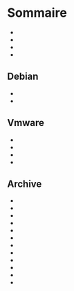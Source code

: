 # Sommaire

- [](/es_ES/howtoadvance/gsm.huawei_mode_carte_reseau)
- [](/es_ES/howtoadvance/gsm.huawei_mode_modem)
- [](/es_ES/howtoadvance/mysql.trucs_et_astuces)
- [](/es_ES/howtoadvance/tuto.github)

## Debian

- [](/es_ES/howtoadvance/debian.installation)
- [](/es_ES/howtoadvance/debian.trucs_et_astuces)

## Vmware

- [](/es_ES/howtoadvance/vmware.creer_une_vm)
- [](/es_ES/howtoadvance/vmware.installation_sur_nuc)
- [](/es_ES/howtoadvance/vmware.mise_en_place_des_backups)
- [](/es_ES/howtoadvance/vmware.trucs_et_astuces)

## Archive

- [](/es_ES/howtoadvance/android.autovoice)
- [](/es_ES/howtoadvance/installation.monit)
- [](/es_ES/howtoadvance/installation.nodered)
- [](/es_ES/howtoadvance/installation.openjabnab)
- [](/es_ES/howtoadvance/installation.shellinabox)
- [](/es_ES/howtoadvance/jeelink.migration)
- [](/es_ES/howtoadvance/karotz.utiliser_un_autre_moteur_de_voix)
- [](/es_ES/howtoadvance/letsencrypt.mise_en_place)
- [](/es_ES/howtoadvance/migration.apache)
- [](/es_ES/howtoadvance/synology.utilisation_vpn)
- [](/es_ES/howtoadvance/utilisation.emoncms)
- [](/es_ES/howtoadvance/utilisation.opengarage)
